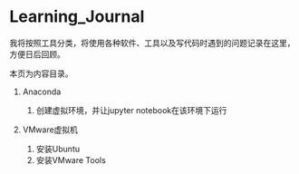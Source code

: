# Learning_Journal
我将按照工具分类，将使用各种软件、工具以及写代码时遇到的问题记录在这里，方便日后回顾。

本页为内容目录。

1. Anaconda
   1. 创建虚拟环境，并让jupyter notebook在该环境下运行

2. VMware虚拟机
   1. 安装Ubuntu
   2. 安装VMware Tools
